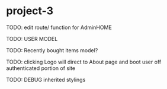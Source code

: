 # project-3

TODO: edit route/ function for AdminHOME

TODO: USER MODEL

TODO: Recently bought items model?

TODO: clicking Logo will direct to About page and boot user off authenticated portion of site

<!-- TODO: ProductsController -->

<!-- TODO: Work on delete route/ FULL CRUD -->

<!-- TODO: Fix appbar color -->

<!-- TODO: navbar shouldnt be on login or signup pages -->

<!-- TODO: change userhome from a list to a table -->

<!-- TODO: delete function for AdminHOME -->

TODO: DEBUG inherited stylings

<!-- TODO: add checkout button on userhome -->

